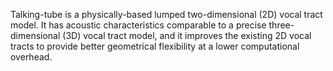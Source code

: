 Talking-tube is a physically-based lumped two-dimensional (2D)  vocal tract model. It has acoustic characteristics comparable to a precise three-dimensional (3D) vocal tract model, and it improves the existing 2D vocal tracts to provide better geometrical flexibility at a lower computational overhead.

